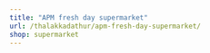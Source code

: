 ```yaml
---
title: "APM fresh day supermarket"
url: /thalakkadathur/apm-fresh-day-supermarket/
shop: supermarket
---
```


